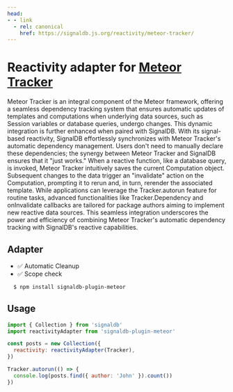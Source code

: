 ```yaml
---
head:
- - link
  - rel: canonical
    href: https://signaldb.js.org/reactivity/meteor-tracker/
---
```

# Reactivity adapter for [Meteor Tracker](https://docs.meteor.com/api/tracker.html)

Meteor Tracker is an integral component of the Meteor framework, offering a seamless dependency tracking system that ensures automatic updates of templates and computations when underlying data sources, such as Session variables or database queries, undergo changes. This dynamic integration is further enhanced when paired with SignalDB. With its signal-based reactivity, SignalDB effortlessly synchronizes with Meteor Tracker's automatic dependency management. Users don't need to manually declare these dependencies; the synergy between Meteor Tracker and SignalDB ensures that it "just works." When a reactive function, like a database query, is invoked, Meteor Tracker intuitively saves the current Computation object. Subsequent changes to the data trigger an "invalidate" action on the Computation, prompting it to rerun and, in turn, rerender the associated template. While applications can leverage the Tracker.autorun feature for routine tasks, advanced functionalities like Tracker.Dependency and onInvalidate callbacks are tailored for package authors aiming to implement new reactive data sources. This seamless integration underscores the power and efficiency of combining Meteor Tracker's automatic dependency tracking with SignalDB's reactive capabilities.

## Adapter

* ✅ Automatic Cleanup 
* ✅ Scope check

```bash
  $ npm install signaldb-plugin-meteor
```

## Usage

```js
import { Collection } from 'signaldb'
import reactivityAdapter from 'signaldb-plugin-meteor'

const posts = new Collection({
  reactivity: reactivityAdapter(Tracker),
})

Tracker.autorun(() => {
  console.log(posts.find({ author: 'John' }).count())
})
```
